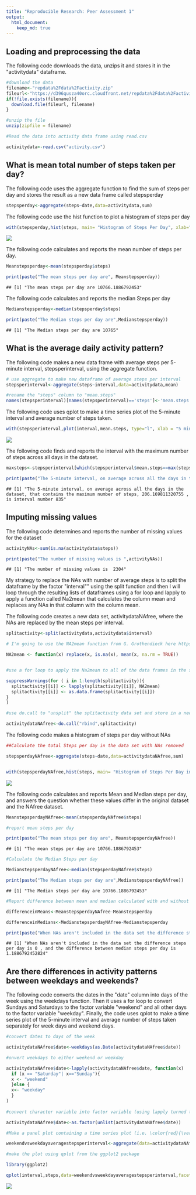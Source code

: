 ```yaml
---
title: "Reproducible Research: Peer Assessment 1"
output: 
  html_document:
    keep_md: true
---
```



## Loading and preprocessing the data

The following code downloads the data, unzips it and stores it in the "activitydata" dataframe.


```r
#download the data
filename<-"repdata%2Fdata%2Factivity.zip"
fileurl<-"https://d396qusza40orc.cloudfront.net/repdata%2Fdata%2Factivity.zip"
if(!file.exists(filename)){
  download.file(fileurl, filename)
}

#unzip the file
unzip(zipfile = filename)

#Read the data into activity data frame using read.csv
```

```r
activitydata<-read.csv("activity.csv")
```


## What is mean total number of steps taken per day?

The following code uses the aggregate function to find the sum of steps per day and stores the result as a new data frame called stepsperday


```r
stepsperday<-aggregate(steps~date,data=activitydata,sum)
```

The following code use the hist function to plot a histogram of steps per day


```r
with(stepsperday,hist(steps, main= "Histogram of Steps Per Day", xlab="Steps Per Day" ))
```

![](PA1_template_files/figure-html/unnamed-chunk-4-1.png)<!-- -->

The following code calculates and reports the mean number of steps per day.


```r
Meanstepsperday<-mean(stepsperday$steps)

print(paste("The mean steps per day are", Meanstepsperday))
```

```
## [1] "The mean steps per day are 10766.1886792453"
```

The following code calculates and reports the median Steps per day


```r
Medianstepsperday<-median(stepsperday$steps)

print(paste("The Median steps per day are",Medianstepsperday))
```

```
## [1] "The Median steps per day are 10765"
```


## What is the average daily activity pattern?

The following code makes a new data frame with average steps per 5-minute interval, stepsperinterval, using the aggregate function. 

```r
# use aggregate to make new dataframe of average steps per interval 
stepsperinterval<-aggregate(steps~interval,data=activitydata,mean)

#rename the "steps" column to "mean.steps"
names(stepsperinterval)[names(stepsperinterval)=='steps']<-'mean.steps'
```

The following code uses qplot to make a time series plot of the 5-minute interval and average number of steps taken. 


```r
with(stepsperinterval,plot(interval,mean.steps, type="l", xlab = "5 minute interval number", ylab="Average Number of Steps", main="Average Steps Per Interval Over a 5-Day Period"))
```

![](PA1_template_files/figure-html/unnamed-chunk-8-1.png)<!-- -->

The following code finds and reports the interval with the maximum number of steps across all days in the dataset.


```r
maxsteps<-stepsperinterval[which(stepsperinterval$mean.steps==max(stepsperinterval$mean.steps)),]

print(paste("The 5-minute interval, on average across all the days in the dataset, that contains the maximum number of steps,",maxsteps[1,2],", is interval number",maxsteps[1,1]))
```

```
## [1] "The 5-minute interval, on average across all the days in the dataset, that contains the maximum number of steps, 206.169811320755 , is interval number 835"
```


## Imputing missing values

The following code determines and reports the number of missing values for the dataset


```r
activityNAs<-sum(is.na(activitydata$steps))

print(paste("The number of missing values is ",activityNAs))
```

```
## [1] "The number of missing values is  2304"
```

My strategy to replace the NAs with number of average steps is to split the dataframe by the factor "interval"" using the split function and then I will loop through the resulting lists of dataframes using a for loop and lapply to apply a function called Na2mean that calculates the column mean and replaces any NAs in that column with the column mean. 

The following code creates a new data set, activitydataNAfree, where the NAs are replaced by the mean steps per interval. 


```r
splitactivity<-split(activitydata,activitydata$interval)

# I'm going to use the NA2mean function from G. Grothendieck here https://stackoverflow.com/questions/25835643/replace-missing-values-with-column-mean

NA2mean <- function(x) replace(x, is.na(x), mean(x, na.rm = TRUE))


#use a for loop to apply the Na2mean to all of the data frames in the split activitydata dataframe 

suppressWarnings(for ( i in 1:length(splitactivity)){
  splitactivity[[i]] <- lapply(splitactivity[[i]], NA2mean)
  splitactivity[[i]] <- as.data.frame(splitactivity[[i]])
}
)

#use do.call to "unsplit" the splitactivity data set and store in a new variable, activitydataNAfree

activitydataNAfree<-do.call("rbind",splitactivity)
```

The following code makes a histogram of steps per day without NAs


```r
##Calculate the total Steps per day in the data set with NAs removed

stepsperdayNAfree<-aggregate(steps~date,data=activitydataNAfree,sum)


with(stepsperdayNAfree,hist(steps, main= "Histogram of Steps Per Day in NAfree Activity Data", xlab="Steps Per Day" ))
```

![](PA1_template_files/figure-html/unnamed-chunk-12-1.png)<!-- -->

The following code calculates and reports Mean and Median steps per day, and answers the question whether these values differ in the original dataset and the NAfree dataset. 


```r
MeanstepsperdayNAfree<-mean(stepsperdayNAfree$steps)

#report mean steps per day

print(paste("The mean steps per day are", MeanstepsperdayNAfree))
```

```
## [1] "The mean steps per day are 10766.1886792453"
```

```r
#Calculate the Median Steps per day

MedianstepsperdayNAfree<-median(stepsperdayNAfree$steps)

print(paste("The Median steps per day are",MedianstepsperdayNAfree))
```

```
## [1] "The Median steps per day are 10766.1886792453"
```

```r
#Report difference between mean and median calculated with and without NAs included

differenceinMeans<-MeanstepsperdayNAfree-Meanstepsperday

differenceinMedians<-MedianstepsperdayNAfree-Medianstepsperday

print(paste("When NAs aren't included in the data set the difference steps per day is", differenceinMeans, ", and the difference between median steps per day is", differenceinMedians))
```

```
## [1] "When NAs aren't included in the data set the difference steps per day is 0 , and the difference between median steps per day is 1.1886792452824"
```

## Are there differences in activity patterns between weekdays and weekends?

The following code converts the dates in the "date" column into days of the week using the weekdays function. Then it uses a for loop to convert Sundays and Saturdays to the factor variable "weekend" and all other days to the factor variable "weekday". Finally, the code uses qplot to make a time series plot of the 5-minute interval and average number of steps taken separately for week days and weekend days. 


```r
#convert dates to days of the week

activitydataNAfree$date<-weekdays(as.Date(activitydataNAfree$date))

#onvert weekdays to either weekend or weekday

activitydataNAfree$date<-lapply(activitydataNAfree$date, function(x) 
  if (x == "Saturday"| x=="Sunday"){
  x <- "weekend"
  }else {
  x<- "weekday"
  }
)
    
#convert character variable into factor variable (using lapply turned the column into a list so I need to use unlist to convert it to a vector)

activitydataNAfree$date<-as.factor(unlist(activitydataNAfree$date))

#Make a panel plot containing a time series plot (i.e. \color{red}{\verb|type = "l"|}type="l") of the 5-minute interval (x-axis) and the average number of steps taken, averaged across all weekday days or weekend days (y-axis). 

weekendvsweekdayaveragestepsperinterval<-aggregate(data=activitydataNAfree,.~date+interval, mean)

#make the plot using qplot from the ggplot2 package

library(ggplot2)

qplot(interval,steps,data=weekendvsweekdayaveragestepsperinterval,facets =. ~date, main = "Average Steps Per Interval on week days and weekend days", ylab="Average Number of Steps",xlab="5-minute interval number",geom=c("point","line"))
```

![](PA1_template_files/figure-html/unnamed-chunk-14-1.png)<!-- -->

